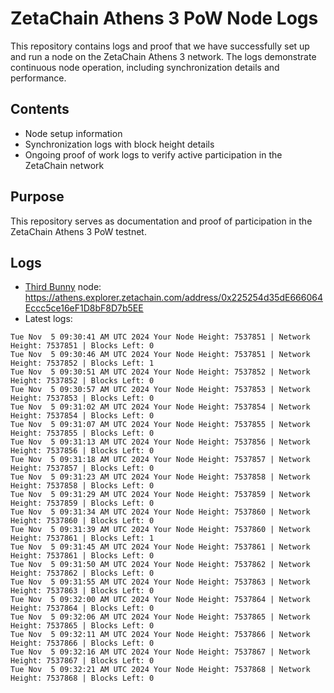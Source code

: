 # ZetaChain Athens 3 PoW Node Logs
This repository contains logs and proof that we have successfully set up and run a node on the ZetaChain Athens 3 network. The logs demonstrate continuous node operation, including synchronization details and performance.

## Contents
- Node setup information
- Synchronization logs with block height details
- Ongoing proof of work logs to verify active participation in the ZetaChain network

## Purpose
This repository serves as documentation and proof of participation in the ZetaChain Athens 3 PoW testnet.

## Logs

- [Third Bunny](https://thirdbunny.xyz/) node: https://athens.explorer.zetachain.com/address/0x225254d35dE666064Eccc5ce16eF1D8bF8D7b5EE
- Latest logs:
```
Tue Nov  5 09:30:41 AM UTC 2024 Your Node Height: 7537851 | Network Height: 7537851 | Blocks Left: 0
Tue Nov  5 09:30:46 AM UTC 2024 Your Node Height: 7537851 | Network Height: 7537852 | Blocks Left: 1
Tue Nov  5 09:30:51 AM UTC 2024 Your Node Height: 7537852 | Network Height: 7537852 | Blocks Left: 0
Tue Nov  5 09:30:57 AM UTC 2024 Your Node Height: 7537853 | Network Height: 7537853 | Blocks Left: 0
Tue Nov  5 09:31:02 AM UTC 2024 Your Node Height: 7537854 | Network Height: 7537854 | Blocks Left: 0
Tue Nov  5 09:31:07 AM UTC 2024 Your Node Height: 7537855 | Network Height: 7537855 | Blocks Left: 0
Tue Nov  5 09:31:13 AM UTC 2024 Your Node Height: 7537856 | Network Height: 7537856 | Blocks Left: 0
Tue Nov  5 09:31:18 AM UTC 2024 Your Node Height: 7537857 | Network Height: 7537857 | Blocks Left: 0
Tue Nov  5 09:31:23 AM UTC 2024 Your Node Height: 7537858 | Network Height: 7537858 | Blocks Left: 0
Tue Nov  5 09:31:29 AM UTC 2024 Your Node Height: 7537859 | Network Height: 7537859 | Blocks Left: 0
Tue Nov  5 09:31:34 AM UTC 2024 Your Node Height: 7537860 | Network Height: 7537860 | Blocks Left: 0
Tue Nov  5 09:31:39 AM UTC 2024 Your Node Height: 7537860 | Network Height: 7537861 | Blocks Left: 1
Tue Nov  5 09:31:45 AM UTC 2024 Your Node Height: 7537861 | Network Height: 7537861 | Blocks Left: 0
Tue Nov  5 09:31:50 AM UTC 2024 Your Node Height: 7537862 | Network Height: 7537862 | Blocks Left: 0
Tue Nov  5 09:31:55 AM UTC 2024 Your Node Height: 7537863 | Network Height: 7537863 | Blocks Left: 0
Tue Nov  5 09:32:00 AM UTC 2024 Your Node Height: 7537864 | Network Height: 7537864 | Blocks Left: 0
Tue Nov  5 09:32:06 AM UTC 2024 Your Node Height: 7537865 | Network Height: 7537865 | Blocks Left: 0
Tue Nov  5 09:32:11 AM UTC 2024 Your Node Height: 7537866 | Network Height: 7537866 | Blocks Left: 0
Tue Nov  5 09:32:16 AM UTC 2024 Your Node Height: 7537867 | Network Height: 7537867 | Blocks Left: 0
Tue Nov  5 09:32:21 AM UTC 2024 Your Node Height: 7537868 | Network Height: 7537868 | Blocks Left: 0
```
